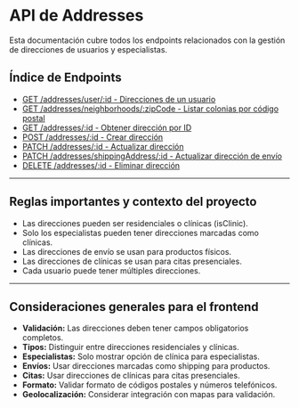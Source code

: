 # API de Addresses

Esta documentación cubre todos los endpoints relacionados con la gestión de direcciones de usuarios y especialistas.

## Índice de Endpoints

- [GET /addresses/user/:id - Direcciones de un usuario](./list-by-user.md)
- [GET /addresses/neighborhoods/:zipCode - Listar colonias por código postal](./neighborhoods.md)
- [GET /addresses/:id - Obtener dirección por ID](./get.md)
- [POST /addresses/:id - Crear dirección](./create.md)
- [PATCH /addresses/:id - Actualizar dirección](./update.md)
- [PATCH /addresses/shippingAddress/:id - Actualizar dirección de envío](./shipping-update.md)
- [DELETE /addresses/:id - Eliminar dirección](./delete.md)

---

## Reglas importantes y contexto del proyecto

- Las direcciones pueden ser residenciales o clínicas (isClinic).
- Solo los especialistas pueden tener direcciones marcadas como clínicas.
- Las direcciones de envío se usan para productos físicos.
- Las direcciones de clínicas se usan para citas presenciales.
- Cada usuario puede tener múltiples direcciones.

---

## Consideraciones generales para el frontend

- **Validación:** Las direcciones deben tener campos obligatorios completos.
- **Tipos:** Distinguir entre direcciones residenciales y clínicas.
- **Especialistas:** Solo mostrar opción de clínica para especialistas.
- **Envíos:** Usar direcciones marcadas como shipping para productos.
- **Citas:** Usar direcciones de clínicas para citas presenciales.
- **Formato:** Validar formato de códigos postales y números telefónicos.
- **Geolocalización:** Considerar integración con mapas para validación. 